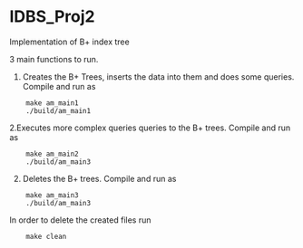 # IDBS_Proj2

Implementation of B+ index tree

3 main functions to run.

1. Creates the B+ Trees, inserts the data into them and does some queries. Compile and run as
```
    make am_main1
    ./build/am_main1
```

2.Executes more complex queries queries to the B+ trees. Compile and run as
```
    make am_main2
    ./build/am_main3
```

2. Deletes the B+ trees. Compile and run as
```
    make am_main3
    ./build/am_main3
```
In order to delete the created files run
```
    make clean
```
